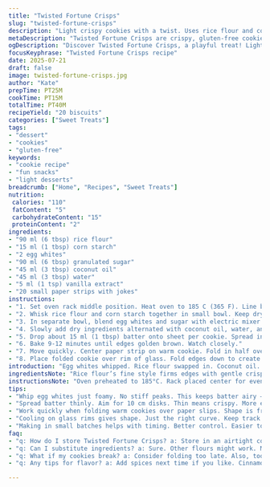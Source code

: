 ```yaml
---
title: "Twisted Fortune Crisps"
slug: "twisted-fortune-crisps"
description: "Light crispy cookies with a twist. Uses rice flour and coconut oil instead of all-purpose flour and vegetable oil. Sugar amount reduced by 30 percent. Baking time slightly adjusted. Fun paper slips folded inside warm crisp rounds. Mix of corn starch and rice flour gives delicate texture. Coconut oil adds subtle aroma. Whites whipped just enough with reduced sugar. Quick shaping step folds disks over the message strips. Cooling on glass rims to set shape. Gluten-free hint. Dairy-free, nut-free, vegetarian-friendly treats. About 20 made per batch."
metaDescription: "Twisted Fortune Crisps are crispy, gluten-free cookies with a twist. Coconut oil, rice flour and fun paper slips inside each treat."
ogDescription: "Discover Twisted Fortune Crisps, a playful treat! Light, crispy, gluten-free delights with hidden messages and a hint of coconut."
focusKeyphrase: "Twisted Fortune Crisps recipe"
date: 2025-07-21
draft: false
image: twisted-fortune-crisps.jpg
author: "Kate"
prepTime: PT25M
cookTime: PT15M
totalTime: PT40M
recipeYield: "20 biscuits"
categories: ["Sweet Treats"]
tags:
- "dessert"
- "cookies"
- "gluten-free"
keywords:
- "cookie recipe"
- "fun snacks"
- "light desserts"
breadcrumb: ["Home", "Recipes", "Sweet Treats"]
nutrition: 
 calories: "110"
 fatContent: "5"
 carbohydrateContent: "15"
 proteinContent: "2"
ingredients:
- "90 ml (6 tbsp) rice flour"
- "15 ml (1 tbsp) corn starch"
- "2 egg whites"
- "90 ml (6 tbsp) granulated sugar"
- "45 ml (3 tbsp) coconut oil"
- "45 ml (3 tbsp) water"
- "5 ml (1 tsp) vanilla extract"
- "20 small paper strips with jokes"
instructions:
- "1. Set oven rack middle position. Heat oven to 185 C (365 F). Line baking sheet with silicone mat or nonstick foil. Paper parchment no go – texture suffers."
- "2. Whisk rice flour and corn starch together in small bowl. Keep dry mix ready."
- "3. In separate bowl, blend egg whites and sugar with electric mixer 40 seconds. Not stiff peaks, just foamy and combined."
- "4. Slowly add dry ingredients alternated with coconut oil, water, and vanilla. Mix low until just mixed. Batter thick but pourable."
- "5. Drop about 15 ml (1 tbsp) batter onto sheet per cookie. Spread into 10 cm (4 in) diameter disks. Space 3-4 biscuits per tray - thin layer needed."
- "6. Bake 9-12 minutes until edges golden brown. Watch closely."
- "7. Move quickly. Center paper strip on warm cookie. Fold in half over strip with metal spatula or butter knife."
- "8. Place folded cookie over rim of glass. Fold edges down to create crescent shape. Let cool shaped on glass until hardened."
introduction: "Egg whites whipped. Rice flour swapped in. Coconut oil. Light batter spread thin rounds. Golden edges. Paper slips tucked inside–fold quickly, warm thin discs fold fragile. Rest on glass rims cool and set. No dairy, no nuts, no gluten fuss. Crispy with a hint of coconut. Sweet but not too sweet—lighter sugar. Fun code inside each. Old concept remixed – simple, playful, crispy delights for more diets. Folding is a race before cool snaps brittleness. Enjoy slightly warm to crack the fortune. Bite with a whisper of crisp, faint aroma. Small batch needed. Timing rules everything here."
ingredientsNote: "Rice flour’s fine style firms edges with gentle crispness, unlike all-purpose wheat. Corn starch adds brittle fragility to texture. Coconut oil substitutes vegetable oil for dairy-free tweak and subtle aroma. Water keeps batter runny for easy spreading to thin layers. Vanilla always lifts flavor. Sugar lowered to tame overly sweet solids – balances egg whites’ foam. Whipping egg whites just until mixed keeps batter airy yet workable. Paper strips fun and necessary for 'fortune' element–pre-cut, must be thin strips. Must avoid parchment paper due to stickiness–silicone mats or nonstick foil mandatory for clean lift and correct texture."
instructionsNote: "Oven preheated to 185°C. Rack placed center for even heat. Follow whipping whites and sugar 40 seconds - foam but not peak. Alternate adding flour and wet ingredients slowly at low speed - no overmixing. Spread batter thinly, measured portions 15 ml, spread disk 10 cm. Bake 9-12 minutes; watch carefully as edges brown fast. After removing, work fast folding paper strip centered on cookie. Fold in half with metal spatula or butter knife, then curl over glass rim folding crescent. Let rest on glass until firm and cool. Timing critical–cooling too fast breaks, waiting too long causes stiff bend. Work in small batches for quality control."
tips:
- "Whip egg whites just foamy. No stiff peaks. This keeps batter airy – essential for crisp texture. Mix low when adding dry ingredients. Avoid too much mixing."
- "Spread batter thinly. Aim for 10 cm disks. Thin means crispy. More even baking too. Bake until edges brown, 9-12 minutes. Keep watch on time closely."
- "Work quickly when folding warm cookies over paper slips. Shape is fragile. Too long, they will harden. Quick actions are key. Use metal spatula or butter knife."
- "Cooling on glass rims gives shape. Just the right curve. Keep track of cooling time. Not too fast or slow. Fast breaks, slow gets stiff."
- "Making in small batches helps with timing. Better control. Easier to handle cookies before they cool too much. Clean space is vital for preserving texture."
faq:
- "q: How do I store Twisted Fortune Crisps? a: Store in an airtight container. Keep at room temperature. But they lose crispiness over time. Better fresh."
- "q: Can I substitute ingredients? a: Sure. Other flours might work. More experiment needed. Coconut oil can switch, but flavor varies. Use what you feel."
- "q: What if my cookies break? a: Consider folding too late. Also, too thick can cause cracks. Bake thinner, fold quickly. Control is essential."
- "q: Any tips for flavor? a: Add spices next time if you like. Cinnamon works well. Experimenting with zest can change mood of treats too."

---
```

